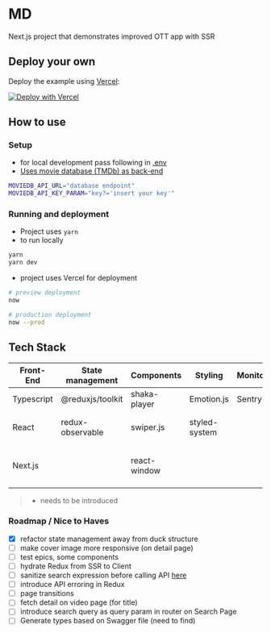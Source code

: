 # MD

Next.js project that demonstrates improved OTT app with SSR

## Deploy your own

Deploy the example using [Vercel](https://vercel.com):

[![Deploy with Vercel](https://vercel.com/button)](https://vercel.com/import/project?template=https://github.com/zeit/next.js/tree/canary/examples/hello-world)

## How to use

### Setup

- for local development pass following in [.env](.env)
- [Uses movie database (TMDb) as back-end](https://www.themoviedb.org/)

```bash
MOVIEDB_API_URL="database endpoint"
MOVIEDB_API_KEY_PARAM="key?='insert your key'"
```

### Running and deployment

- Project uses `yarn`
- to run locally

```bash
yarn
yarn dev
```

- project uses Vercel for deployment

```bash
# preview deployment
now

# production deployment
now --prod
```

## Tech Stack

| Front-End  | State management | Components   | Styling       | Monitoring | Deployment    | testing                  |
| ---------- | ---------------- | ------------ | ------------- | ---------- | ------------- | ------------------------ |
| Typescript | @reduxjs/toolkit | shaka-player | Emotion.js    | Sentry     | now -> Vercel | jest \*                  |
| React      | redux-observable | swiper.js    | styled-system |            |               | jest-marbles \*          |
| Next.js    |                  | react-window |               |            |               | react-testing-library \* |

> - needs to be introduced

### Roadmap / Nice to Haves

- [x] refactor state management away from duck structure
- [ ] make cover image more responsive (on detail page)
- [ ] test epics, some components
- [ ] hydrate Redux from SSR to Client
- [ ] sanitize search expression before calling API [here](https://dev.to/jam3/how-to-prevent-xss-attacks-when-using-dangerouslysetinnerhtml-in-react-1464) 
- [ ] introduce API erroring in Redux 
- [ ] page transitions
- [ ] fetch detail on video page (for title)
- [ ] introduce search query as query param in router on Search Page
- [ ] Generate types based on Swagger file (need to find)
